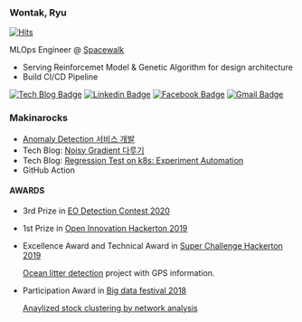 ### Wontak, Ryu

[![Hits](https://hits.seeyoufarm.com/api/count/incr/badge.svg?url=https://github.com/RRoundTable/hit-counter)](https://hits.seeyoufarm.com)

MLOps Engineer @ [Spacewalk](https://www.spacewalk.tech/)

- Serving Reinforcemet Model & Genetic Algorithm for design architecture
- Build CI/CD Pipeline


[![Tech Blog Badge](http://img.shields.io/badge/-Tech%20blog-black?style=flat-square&logo=github&link=https://rroundtable.github.io/blog/)](https://rroundtable.github.io/blog/)
[![Linkedin Badge](https://img.shields.io/badge/-LinkedIn-blue?style=flat-square&logo=Linkedin&logoColor=white&link=https://www.linkedin.com/in/wontak-ryu-bb26b4137/)](https://www.linkedin.com/in/wontak-ryu-bb26b4137/)
[![Facebook Badge](https://img.shields.io/badge/facebook-1877f2?style=flat-square&logo=facebook&logoColor=white&link=https://www.facebook.com/profile.php?id=100024528850182)](https://www.facebook.com/profile.php?id=100024528850182)
[![Gmail Badge](https://img.shields.io/badge/Gmail-d14836?style=flat-square&logo=Gmail&logoColor=white&link=mailto:ryu071511@gmail.com)](mailto:ryu071511@gmail.com)

### Makinarocks

- [Anomaly Detection 서비스 개발](https://www.irobotnews.com/news/articleView.html?idxno=23243)
- Tech Blog: [Noisy Gradient 다루기](https://makinarocks.github.io/Gradient-Accumulation/)
- Tech Blog: [Regression Test on k8s: Experiment Automation](https://makinarocks.github.io/Regresssion-Test/?fbclid=IwAR33ILGNd854Au3yO8qHgHHledB3Rn9hOUceDJy0BYEJLUfS8JtqqYVlk28)
- GitHub Action


#### AWARDS

- 3rd Prize in [EO Detection Contest 2020](https://dacon.io/competitions/official/235492/overview/)
- 1st Prize in [Open Innovation Hackerton 2019](https://www.youtube.com/watch?v=tDl6UmlbNBs&ab_channel=%EC%84%B1%EB%82%A8TV)
- Excellence Award and Technical Award in [Super Challenge Hackerton 2019](https://www.jobaba.net/fntn/dtl.do?seq=6308&sn=)

  [Ocean litter detection](https://github.com/RRoundTable/Ocean_litter_detection) project with GPS information.
  
- Participation Award in [Big data festival 2018](https://www.miraeassetdaewoo.com/hki/hki7000/v01.do?eventId=201806B)

  [Anaylized stock clustering by network analysis](https://github.com/RRoundTable/stock_network_analysis)

